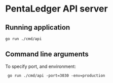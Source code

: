 # PentaLedger API server

## Running application

`go run ./cmd/api`

## Command line arguments 

To specify port, and environment:

` go run ./cmd/api -port=3030 -env=production`